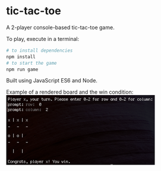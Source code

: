 # tic-tac-toe

A 2-player console-based tic-tac-toe game. 

To play, execute in a terminal:

```sh
# to install dependencies
npm install
# to start the game
npm run game
```

Built using JavaScript ES6 and Node.

Example of a rendered board and the win condition:
![screenshot](./images/tic-tac-toe-win.png)
